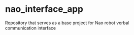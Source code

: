 # nao_interface_app
Repository that serves as a base project for Nao robot verbal communication interface
